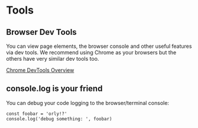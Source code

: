 # Tools


## Browser Dev Tools
You can view page elements, the browser console and other useful features via dev tools.  We recommend using Chrome as your browsers but the others have very similar dev tools too.

[Chrome DevTools Overview
](https://developer.chrome.com/devtools)


## console.log is your friend

You can debug your code logging to the browser/terminal console:
```
const foobar = 'orly!?'
console.log('debug something: ', foobar)
```